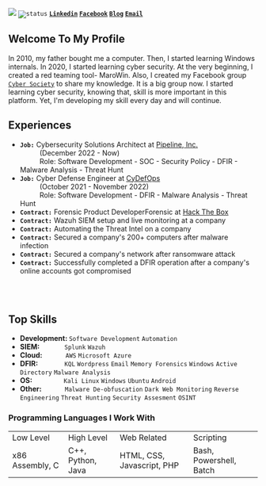 <code>![](https://komarev.com/ghpvc/?username=mamun-sec&color=blue&label=Total+Recent+Views)</code> <code>![status](https://img.shields.io/badge/status-up-brightgreen)</code> <code><b><a href="https://www.linkedin.com/in/mamun-infosec/">Linkedin</a></code> <code><a href="https://www.facebook.com/Mamun.Masak/">Facebook</a></code> <code><a href="https://medium.com/@alfalahum">Blog</a></code> <code><a href="mailto:mamun.infosec.bd@gmail.com">Email</a></b></code>
<br>
<h2>Welcome To My Profile</h2>
In 2010, my father bought me a computer.  Then, I started learning Windows internals. In 2020, I started learning cyber security. At the very beginning, I created a red teaming tool- MaroWin. Also, I created my Facebook group <code><a href="https://www.facebook.com/groups/cybersc">Cyber Society</a></code> to share my knowledge. It is a big group now. I started learning cyber security, knowing that, skill is more important in this platform. Yet, I'm developing my skill every day and will continue.

<br>
<h2><b>Experiences</b></h2>
<ul>
  <li><code><b>Job:</b></code>&nbsp;Cybersecurity Solutions Architect at <a href="https://www.linkedin.com/company/pipeline-pte-ltd/">Pipeline, Inc.</a></li>
  &nbsp;&nbsp;&nbsp;&nbsp;&nbsp;&nbsp;&nbsp;&nbsp;&nbsp;&nbsp;(December 2022 - Now)<br>
  &nbsp;&nbsp;&nbsp;&nbsp;&nbsp;&nbsp;&nbsp;&nbsp;&nbsp;&nbsp;Role: Software Development - SOC - Security Policy - DFIR - Malware Analysis - Threat Hunt
  <li><code><b>Job:</b></code>&nbsp;Cyber Defense Engineer at <a href="https://www.linkedin.com/company/cydefops/">CyDefOps</a></li>
  &nbsp;&nbsp;&nbsp;&nbsp;&nbsp;&nbsp;&nbsp;&nbsp;&nbsp;&nbsp;(October 2021 - November 2022)<br>
  &nbsp;&nbsp;&nbsp;&nbsp;&nbsp;&nbsp;&nbsp;&nbsp;&nbsp;&nbsp;Role: Software Development - DFIR - Malware Analysis - Threat Hunt
  <li><code><b>Contract:</b></code>&nbsp;Forensic Product DeveloperForensic at <a href="https://www.linkedin.com/company/hackthebox/">Hack The Box</a></li>
  <li><code><b>Contract:</b></code>&nbsp;Wazuh SIEM setup and live monitoring at a company</li>
  <li><code><b>Contract:</b></code>&nbsp;Automating the Threat Intel on a company</li>
  <li><code><b>Contract:</b></code>&nbsp;Secured a company's 200+ computers after malware infection</li>
  <li><code><b>Contract:</b></code>&nbsp;Secured a company's network after ransomware attack</li>
  <li><code><b>Contract:</b></code>&nbsp;Successfully completed a DFIR operation after a company's online accounts got compromised</li>
</ul><br>
<br>
<h2>Top Skills</h2>
<ul>
  <li><b>Development: </b> <code>Software Development</code> <code>Automation</code></li>
  <li><b>SIEM: &nbsp;&nbsp;&nbsp;&nbsp;&nbsp;&nbsp;&nbsp;&nbsp;&nbsp;&nbsp;&nbsp;&nbsp;&nbsp;</b> <code>Splunk</code> <code>Wazuh</code></li>
  <li><b>Cloud: &nbsp;&nbsp;&nbsp;&nbsp;&nbsp;&nbsp;&nbsp;&nbsp;&nbsp;&nbsp;&nbsp;&nbsp;</b> <code>AWS</code> <code>Microsoft Azure</code></li>
  <li><b>DFIR: &nbsp;&nbsp;&nbsp;&nbsp;&nbsp;&nbsp;&nbsp;&nbsp;&nbsp;&nbsp;&nbsp;&nbsp;&nbsp;&nbsp;</b> <code>KQL</code> <code>Wordpress</code> <code>Email</code> <code>Memory Forensics</code> <code>Windows</code> <code>Active Directory</code> <code>Malware Analysis</code></li>
  <li><b>OS: &nbsp;&nbsp;&nbsp;&nbsp;&nbsp;&nbsp;&nbsp;&nbsp;&nbsp;&nbsp;&nbsp;&nbsp;&nbsp;&nbsp;&nbsp;&nbsp;&nbsp;</b> <code>Kali Linux</code> <code>Windows</code> <code>Ubuntu</code> <code>Android</code></li>
  <li><b>Other: &nbsp;&nbsp;&nbsp;&nbsp;&nbsp;&nbsp;&nbsp;&nbsp;&nbsp;&nbsp;&nbsp;&nbsp;</b> <code>Malware De-obfuscation</code> <code>Dark Web Monitoring</code> <code>Reverse Engineering</code> <code>Threat Hunting</code> <code>Security Assesment</code> <code>OSINT</code>
</ul>  
<h3><b>Programming Languages I Work With</b></h3>
<table style="width:100%">
  <tr>
    <td>Low Level</td>
    <td>High Level</td>
    <td>Web Related</td>
    <td>Scripting</td>
  </tr>
  <tr>
    <td>x86 Assembly, C</td>
    <td>C++, Python, Java</td>
    <td>HTML, CSS, Javascript, PHP</td>
    <td>Bash, Powershell, Batch</td>
  </tr>
</table>
